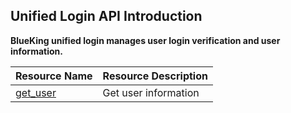 ## Unified Login API Introduction

**BlueKing unified login manages user login verification and user information.**

| Resource Name | Resource Description |
|---|---|
| [get_user](./zh-hans/get_user.md) | Get user information |